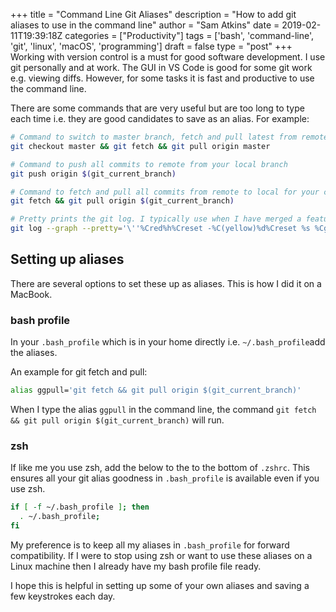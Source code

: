 +++
title = "Command Line Git Aliases"
description = "How to add git aliases to use in the command line"
author = "Sam Atkins"
date = 2019-02-11T19:39:18Z
categories = ["Productivity"]
tags = ['bash', 'command-line', 'git', 'linux', 'macOS', 'programming']
draft = false
type = "post"
+++
Working with version control is a must for good software development. I use git personally and at work. The GUI in VS Code is good for some git work e.g. viewing diffs. However, for some tasks it is fast and productive to use the command line.

There are some commands that are very useful but are too long to type each time i.e. they are good candidates to save as an alias. For example:

```bash
# Command to switch to master branch, fetch and pull latest from remote
git checkout master && git fetch && git pull origin master

# Command to push all commits to remote from your local branch
git push origin $(git_current_branch)

# Command to fetch and pull all commits from remote to local for your current branch
git fetch && git pull origin $(git_current_branch)

# Pretty prints the git log. I typically use when I have merged a feature branch to master and want to find the commit as part of then tagging the release
git log --graph --pretty='\''%Cred%h%Creset -%C(yellow)%d%Creset %s %Cgreen(%cr) %C(bold blue)<%an>%Creset'\'' --abbrev-commit --all
```

## Setting up aliases

There are several options to set these up as aliases. This is how I did it on a MacBook.

### bash profile

In your `.bash_profile` which is in your home directly i.e. `~/.bash_profile`add the aliases.

An example for git fetch and pull:

```bash
alias ggpull='git fetch && git pull origin $(git_current_branch)'
```

When I type the alias `ggpull` in the command line, the command `git fetch && git pull origin $(git_current_branch)` will run.

### zsh

If like me you use zsh, add the below to the to the bottom of `.zshrc`. This ensures all your git alias goodness in `.bash_profile` is available even if you use zsh.

```bash
if [ -f ~/.bash_profile ]; then
  . ~/.bash_profile;
fi
```

My preference is to keep all my aliases in `.bash_profile` for forward compatibility. If I were to stop using zsh or want to use these aliases on a Linux machine then I already have my bash profile file ready.

I hope this is helpful in setting up some of your own aliases and saving a few keystrokes each day.
